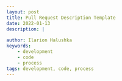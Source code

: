 ```yaml
---
layout: post
title: Pull Request Description Template
date: 2022-01-13
description: |
    
author: Ilarion Halushka
keywords:
    - development
    - code
    - process
tags: development, code, process
---
```


## 
&nbsp;&nbsp;&nbsp; 
